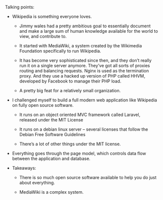 Talking points:

-   Wikipedia is something everyone loves.

    -   Jimmy wales had a pretty ambitious goal to essentially document and make a large sum of human knowledge available for the world to view, and contribute to.

    -   It started with MediaWiki, a system created by the Wikimedia Foundation specifically to run Wikipedia.

    -   It has become very sophisticated since then, and they don’t really run it on a single server anymore. They’ve got all sorts of proxies routing and balancing requests. Nginx is used as the termination proxy. And they use a hacked up version of PHP called HHVM, developed by Facebook to manage their PHP load.

    -   A pretty big feat for a relatively small organization.

-   I challenged myself to build a full modern web application like Wikipedia on fully open source software.

    -   It runs on an object oriented MVC framework called Laravel, released under the MIT License

    -   It runs on a debian linux server – several licenses that follow the Debian Free Software Guidelines

    -   There’s a lot of other things under the MIT license.

-   Everything goes through the page model, which controls data flow between the application and database.

-   Takeaways:

    -   There is so much open source software available to help you do just about everything.

    -   MediaWiki is a complex system.
